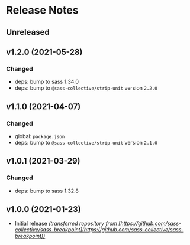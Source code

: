 # Release Notes

## Unreleased

## v1.2.0 (2021-05-28)

### Changed

* deps: bump to sass 1.34.0
* deps: bump to `@sass-collective/strip-unit` version `2.2.0`

## v1.1.0 (2021-04-07)

### Changed

* global: `package.json`
* deps: bump to `@sass-collective/strip-unit` version `2.1.0`

## v1.0.1 (2021-03-29)

### Changed

* deps: bump to sass 1.32.8

## v1.0.0 (2021-01-23)

* Initial release _(transferred repository from [https://github.com/sass-collective/sass-breakpoint](https://github.com/sass-collective/sass-breakpoint))_
